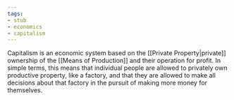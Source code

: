 ```yaml
---
tags:
- stub
- economics
- capitalism
---
```

Capitalism is an economic system based on the [[Private Property|private]] ownership of the [[Means of Production]] and their operation for profit. In simple terms, this means that individual people are allowed to privately own productive property, like a factory, and that they are allowed to make all decisions about that factory in the pursuit of making more money for themselves.